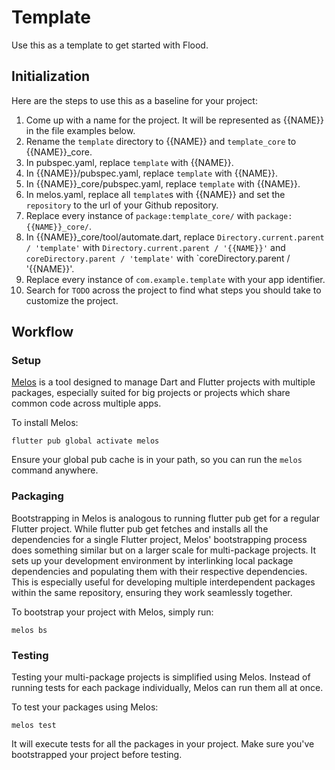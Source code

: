 # Template

Use this as a template to get started with Flood.

## Initialization 

Here are the steps to use this as a baseline for your project:

1. Come up with a name for the project. It will be represented as {{NAME}} in the file examples
   below.
2. Rename the `template` directory to {{NAME}} and `template_core` to {{NAME}}_core.
3. In pubspec.yaml, replace `template` with {{NAME}}.
4. In {{NAME}}/pubspec.yaml, replace `template` with {{NAME}}.
5. In {{NAME}}_core/pubspec.yaml, replace `template` with {{NAME}}.
6. In melos.yaml, replace all `template`s with {{NAME}} and set the `repository` to the url of your Github repository.
7. Replace every instance of `package:template_core/` with `package:{{NAME}}_core/`.
8. In {{NAME}}_core/tool/automate.dart, replace `Directory.current.parent / 'template'`
   with `Directory.current.parent / '{{NAME}}'` and `coreDirectory.parent / 'template'`
   with `coreDirectory.parent / '{{NAME}}'.
9. Replace every instance of `com.example.template` with your app identifier.
10. Search for `TODO` across the project to find what steps you should take to customize the project.

## Workflow

### Setup

[Melos](https://melos.invertase.dev/) is a tool designed to manage Dart and Flutter projects with multiple packages, especially suited for big projects or projects which share common code across multiple apps.

To install Melos:
```
flutter pub global activate melos
```
Ensure your global pub cache is in your path, so you can run the `melos` command anywhere.

### Packaging

Bootstrapping in Melos is analogous to running flutter pub get for a regular Flutter project. While flutter pub get fetches and installs all the dependencies for a single Flutter project, Melos' bootstrapping process does something similar but on a larger scale for multi-package projects. It sets up your development environment by interlinking local package dependencies and populating them with their respective dependencies. This is especially useful for developing multiple interdependent packages within the same repository, ensuring they work seamlessly together.

To bootstrap your project with Melos, simply run:
```
melos bs
```

### Testing

Testing your multi-package projects is simplified using Melos. Instead of running tests for each package individually, Melos can run them all at once.

To test your packages using Melos:
```
melos test
```

It will execute tests for all the packages in your project. Make sure you've bootstrapped your project before testing.